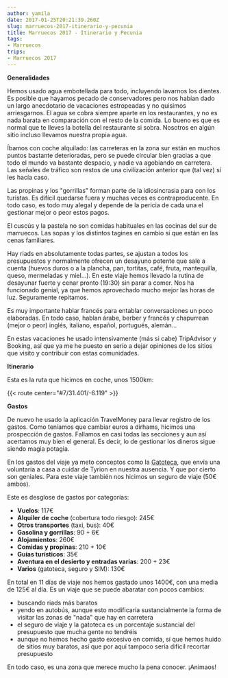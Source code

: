 ```yaml
---
author: yamila
date: 2017-01-25T20:21:39.260Z
slug: marruecos-2017-itinerario-y-pecunia
title: Marruecos 2017 - Itinerario y Pecunia
tags:
- Marruecos
trips:
- Marruecos 2017
---
```


**Generalidades**

Hemos usado agua embotellada para todo, incluyendo lavarnos los dientes. Es posible que hayamos pecado de conservadores pero nos habían dado un largo anecdotario de vacaciones estropeadas y no quisimos arriesgarnos. El agua se cobra siempre aparte en los restaurantes, y no es nada barata en comparación con el resto de la comida. Lo bueno es que es normal que te lleves la botella del restaurante si sobra. Nosotros en algún sitio incluso llevamos nuestra propia agua.

Íbamos con coche alquilado: las carreteras en la zona sur están en muchos puntos bastante deterioradas, pero se puede circular bien gracias a que todo el mundo va bastante despacio, y nadie va agobiando en carretera. Las señales de tráfico son restos de una civilización anterior que (tal vez) sí les hacía caso.

Las propinas y los "gorrillas" forman parte de la idiosincrasia para con los turistas. Es difícil quedarse fuera y muchas veces es contraproducente. En todo caso, es todo muy alegal y depende de la pericia de cada una el gestionar mejor o peor estos pagos.

El cuscús y la pastela no son comidas habituales en las cocinas del sur de marruecos. Las sopas y los distintos tagines en cambio sí que están en las cenas familiares.

Hay riads en absolutamente todas partes, se ajustan a todos los presupuestos y normalmente ofrecen un desayuno potente que sale a cuenta (huevos duros o a la plancha, pan, tortitas, café, fruta, mantequilla, queso, mermeladas y miel...). En este viaje hemos llevado la rutina de desayunar fuerte y cenar pronto (19:30) sin parar a comer. Nos ha funcionado genial, ya que hemos aprovechado mucho mejor las horas de luz. Seguramente repitamos.

Es muy importante hablar francés para entablar conversaciones un poco elaboradas. En todo caso, hablan árabe, berber y francés y chapurrean (mejor o peor) inglés, italiano, español, portugués, alemán...

En estas vacaciones he usado intensivamente (más si cabe) TripAdvisor y Booking, así que ya me he puesto en serio a dejar opiniones de los sitios que visito y contribuir con estas comunidades.

**Itinerario**

Esta es la ruta que hicimos en coche, unos 1500km:

{{< route center="#7/31.401/-6.119" >}}

**Gastos**

De nuevo he usado la aplicación TravelMoney para llevar registro de los gastos. Como teníamos que cambiar euros a dirhams, hicimos una prospección de gastos. Fallamos en casi todas las secciones y aun así acertamos muy bien el general. Es decir, lo de gestionar los dineros sigue siendo magia potagia.

En los gastos del viaje ya meto conceptos como la <a href="http://lagatoteca.es/" target="_new">Gatoteca</a>, que envía una voluntaria a casa a cuidar de Tyrion en nuestra ausencia. Y que por cierto son geniales. Para este viaje también nos hicimos un seguro de viaje (50€ ambos).

Este es desglose de gastos por categorías:

* **Vuelos**:  117€
* **Alquiler de coche** (cobertura todo riesgo): 245€
* **Otros transportes** (taxi, bus): 40€
* **Gasolina y gorrillas**: 90 + 6€
* **Alojamientos**: 260€
* **Comidas y propinas**: 210 + 10€
* **Guías turísticos**: 35€
* **Aventura en el desierto y entradas varias**: 200 + 23€
* **Varios** (gatoteca, seguro y SIM): 130€

En total en 11 días de viaje nos hemos gastado unos 1400€, con una media de 125€ al día. Es un viaje que se puede abaratar con pocos cambios:

* buscando riads más baratos
* yendo en autobús, aunque esto modificaría sustancialmente la forma de visitar las zonas de "nada" que hay en carretera
* el seguro de viaje y la gatoteca es un porcentaje sustancial del presupuesto que mucha gente no tendréis
* aunque no hemos hecho gasto excesivo en comida, sí que hemos huido de sitios muy baratos, así que por aquí tampoco sería difícil recortar presupuesto

En todo caso, es una zona que merece mucho la pena conocer. ¡Animaos!
